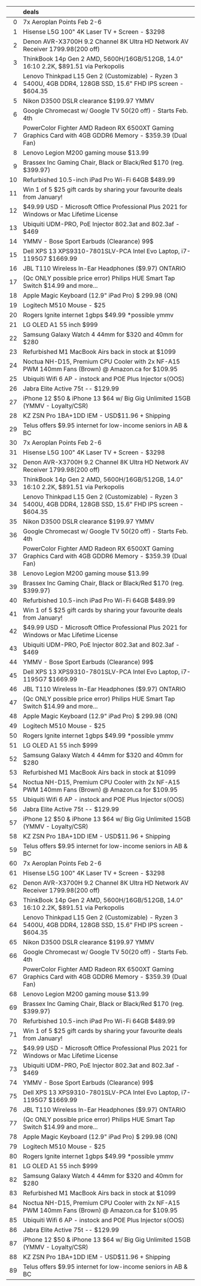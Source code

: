 |    | deals                                                                                                         |
|---:|:--------------------------------------------------------------------------------------------------------------|
|  0 | 7x Aeroplan Points Feb 2-6                                                                                    |
|  1 | Hisense L5G 100" 4K Laser TV + Screen - $3298                                                                 |
|  2 | Denon AVR-X3700H 9.2 Channel 8K Ultra HD Network AV Receiver $1799.98 ($200 off)                              |
|  3 | ThinkBook 14p Gen 2 AMD, 5600H/16GB/512GB, 14.0" 16:10 2.2K, $891.51 via Perkopolis                           |
|  4 | Lenovo Thinkpad L15 Gen 2 (Customizable) - Ryzen 3 5400U, 4GB DDR4, 128GB SSD, 15.6" FHD IPS screen - $604.35 |
|  5 | Nikon D3500 DSLR clearance $199.97 YMMV                                                                       |
|  6 | Google Chromecast w/ Google TV $50 ($20 off) - Starts Feb. 4th                                                |
|  7 | PowerColor Fighter AMD Radeon RX 6500XT Gaming Graphics Card with 4GB GDDR6 Memory - $359.39 (Dual Fan)       |
|  8 | Lenovo Legion M200 gaming mouse $13.99                                                                        |
|  9 | Brassex Inc Gaming Chair, Black or Black/Red $170 (reg. $399.97)                                              |
| 10 | Refurbished 10.5-inch iPad Pro Wi-Fi 64GB $489.99                                                             |
| 11 | Win 1 of 5 $25 gift cards by sharing your favourite deals from January!                                       |
| 12 | $49.99 USD - Microsoft Office Professional Plus 2021 for Windows or Mac Lifetime License                      |
| 13 | Ubiquiti UDM-PRO, PoE Injector 802.3at and 802.3af - $469                                                     |
| 14 | YMMV - Bose Sport Earbuds (Clearance) 99$                                                                     |
| 15 | Dell XPS 13 XPS9310-7801SLV-PCA Intel Evo Laptop, i7-1195G7 $1669.99                                          |
| 16 | JBL T110 Wireless In-Ear Headphones ($9.97) ONTARIO                                                           |
| 17 | (Qc ONLY possible price error) Philips HUE Smart Tap Switch $14.99 and more...                                |
| 18 | Apple Magic Keyboard (12.9" iPad Pro) $ 299.98 (ON)                                                           |
| 19 | Logitech M510 Mouse - $25                                                                                     |
| 20 | Rogers Ignite internet 1gbps $49.99 *possible ymmv                                                            |
| 21 | LG OLED A1 55 inch $999                                                                                       |
| 22 | Samsung Galaxy Watch 4 44mm for $320 and 40mm for $280                                                        |
| 23 | Refurbished M1 MacBook Airs back in stock at $1099                                                            |
| 24 | Noctua NH-D15, Premium CPU Cooler with 2x NF-A15 PWM 140mm Fans (Brown) @ Amazon.ca for $109.95               |
| 25 | Ubiquiti Wifi 6 AP - instock and POE Plus Injector s(OOS)                                                     |
| 26 | Jabra Elite Active 75t -- $129.99                                                                             |
| 27 | iPhone 12 $50 & iPhone 13 $64 w/ Big Gig Unlimited 15GB (YMMV - Loyalty/CSR)                                  |
| 28 | KZ ZSN Pro 1BA+1DD IEM - USD$11.96 + Shipping                                                                 |
| 29 | Telus offers $9.95 internet for low-income seniors in AB & BC                                                 |
| 30 | 7x Aeroplan Points Feb 2-6                                                                                    |
| 31 | Hisense L5G 100" 4K Laser TV + Screen - $3298                                                                 |
| 32 | Denon AVR-X3700H 9.2 Channel 8K Ultra HD Network AV Receiver $1799.98 ($200 off)                              |
| 33 | ThinkBook 14p Gen 2 AMD, 5600H/16GB/512GB, 14.0" 16:10 2.2K, $891.51 via Perkopolis                           |
| 34 | Lenovo Thinkpad L15 Gen 2 (Customizable) - Ryzen 3 5400U, 4GB DDR4, 128GB SSD, 15.6" FHD IPS screen - $604.35 |
| 35 | Nikon D3500 DSLR clearance $199.97 YMMV                                                                       |
| 36 | Google Chromecast w/ Google TV $50 ($20 off) - Starts Feb. 4th                                                |
| 37 | PowerColor Fighter AMD Radeon RX 6500XT Gaming Graphics Card with 4GB GDDR6 Memory - $359.39 (Dual Fan)       |
| 38 | Lenovo Legion M200 gaming mouse $13.99                                                                        |
| 39 | Brassex Inc Gaming Chair, Black or Black/Red $170 (reg. $399.97)                                              |
| 40 | Refurbished 10.5-inch iPad Pro Wi-Fi 64GB $489.99                                                             |
| 41 | Win 1 of 5 $25 gift cards by sharing your favourite deals from January!                                       |
| 42 | $49.99 USD - Microsoft Office Professional Plus 2021 for Windows or Mac Lifetime License                      |
| 43 | Ubiquiti UDM-PRO, PoE Injector 802.3at and 802.3af - $469                                                     |
| 44 | YMMV - Bose Sport Earbuds (Clearance) 99$                                                                     |
| 45 | Dell XPS 13 XPS9310-7801SLV-PCA Intel Evo Laptop, i7-1195G7 $1669.99                                          |
| 46 | JBL T110 Wireless In-Ear Headphones ($9.97) ONTARIO                                                           |
| 47 | (Qc ONLY possible price error) Philips HUE Smart Tap Switch $14.99 and more...                                |
| 48 | Apple Magic Keyboard (12.9" iPad Pro) $ 299.98 (ON)                                                           |
| 49 | Logitech M510 Mouse - $25                                                                                     |
| 50 | Rogers Ignite internet 1gbps $49.99 *possible ymmv                                                            |
| 51 | LG OLED A1 55 inch $999                                                                                       |
| 52 | Samsung Galaxy Watch 4 44mm for $320 and 40mm for $280                                                        |
| 53 | Refurbished M1 MacBook Airs back in stock at $1099                                                            |
| 54 | Noctua NH-D15, Premium CPU Cooler with 2x NF-A15 PWM 140mm Fans (Brown) @ Amazon.ca for $109.95               |
| 55 | Ubiquiti Wifi 6 AP - instock and POE Plus Injector s(OOS)                                                     |
| 56 | Jabra Elite Active 75t -- $129.99                                                                             |
| 57 | iPhone 12 $50 & iPhone 13 $64 w/ Big Gig Unlimited 15GB (YMMV - Loyalty/CSR)                                  |
| 58 | KZ ZSN Pro 1BA+1DD IEM - USD$11.96 + Shipping                                                                 |
| 59 | Telus offers $9.95 internet for low-income seniors in AB & BC                                                 |
| 60 | 7x Aeroplan Points Feb 2-6                                                                                    |
| 61 | Hisense L5G 100" 4K Laser TV + Screen - $3298                                                                 |
| 62 | Denon AVR-X3700H 9.2 Channel 8K Ultra HD Network AV Receiver $1799.98 ($200 off)                              |
| 63 | ThinkBook 14p Gen 2 AMD, 5600H/16GB/512GB, 14.0" 16:10 2.2K, $891.51 via Perkopolis                           |
| 64 | Lenovo Thinkpad L15 Gen 2 (Customizable) - Ryzen 3 5400U, 4GB DDR4, 128GB SSD, 15.6" FHD IPS screen - $604.35 |
| 65 | Nikon D3500 DSLR clearance $199.97 YMMV                                                                       |
| 66 | Google Chromecast w/ Google TV $50 ($20 off) - Starts Feb. 4th                                                |
| 67 | PowerColor Fighter AMD Radeon RX 6500XT Gaming Graphics Card with 4GB GDDR6 Memory - $359.39 (Dual Fan)       |
| 68 | Lenovo Legion M200 gaming mouse $13.99                                                                        |
| 69 | Brassex Inc Gaming Chair, Black or Black/Red $170 (reg. $399.97)                                              |
| 70 | Refurbished 10.5-inch iPad Pro Wi-Fi 64GB $489.99                                                             |
| 71 | Win 1 of 5 $25 gift cards by sharing your favourite deals from January!                                       |
| 72 | $49.99 USD - Microsoft Office Professional Plus 2021 for Windows or Mac Lifetime License                      |
| 73 | Ubiquiti UDM-PRO, PoE Injector 802.3at and 802.3af - $469                                                     |
| 74 | YMMV - Bose Sport Earbuds (Clearance) 99$                                                                     |
| 75 | Dell XPS 13 XPS9310-7801SLV-PCA Intel Evo Laptop, i7-1195G7 $1669.99                                          |
| 76 | JBL T110 Wireless In-Ear Headphones ($9.97) ONTARIO                                                           |
| 77 | (Qc ONLY possible price error) Philips HUE Smart Tap Switch $14.99 and more...                                |
| 78 | Apple Magic Keyboard (12.9" iPad Pro) $ 299.98 (ON)                                                           |
| 79 | Logitech M510 Mouse - $25                                                                                     |
| 80 | Rogers Ignite internet 1gbps $49.99 *possible ymmv                                                            |
| 81 | LG OLED A1 55 inch $999                                                                                       |
| 82 | Samsung Galaxy Watch 4 44mm for $320 and 40mm for $280                                                        |
| 83 | Refurbished M1 MacBook Airs back in stock at $1099                                                            |
| 84 | Noctua NH-D15, Premium CPU Cooler with 2x NF-A15 PWM 140mm Fans (Brown) @ Amazon.ca for $109.95               |
| 85 | Ubiquiti Wifi 6 AP - instock and POE Plus Injector s(OOS)                                                     |
| 86 | Jabra Elite Active 75t -- $129.99                                                                             |
| 87 | iPhone 12 $50 & iPhone 13 $64 w/ Big Gig Unlimited 15GB (YMMV - Loyalty/CSR)                                  |
| 88 | KZ ZSN Pro 1BA+1DD IEM - USD$11.96 + Shipping                                                                 |
| 89 | Telus offers $9.95 internet for low-income seniors in AB & BC                                                 |